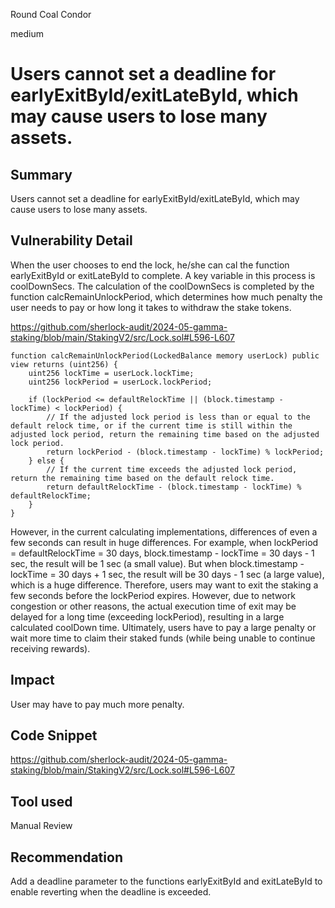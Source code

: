 Round Coal Condor

medium

# Users cannot set a deadline for earlyExitById/exitLateById, which may cause users to lose many assets.

## Summary

Users cannot set a deadline for earlyExitById/exitLateById, which may cause users to lose many assets.

## Vulnerability Detail

When the user chooses to end the lock, he/she can cal the function earlyExitById or exitLateById to complete. A key variable in this process is coolDownSecs. The calculation of the coolDownSecs is completed by the function calcRemainUnlockPeriod, which determines how much penalty the user needs to pay or how long it takes to withdraw the stake tokens.

https://github.com/sherlock-audit/2024-05-gamma-staking/blob/main/StakingV2/src/Lock.sol#L596-L607

```solidity
function calcRemainUnlockPeriod(LockedBalance memory userLock) public view returns (uint256) {
    uint256 lockTime = userLock.lockTime;
    uint256 lockPeriod = userLock.lockPeriod;
    
    if (lockPeriod <= defaultRelockTime || (block.timestamp - lockTime) < lockPeriod) {
        // If the adjusted lock period is less than or equal to the default relock time, or if the current time is still within the adjusted lock period, return the remaining time based on the adjusted lock period.
        return lockPeriod - (block.timestamp - lockTime) % lockPeriod;
    } else {
        // If the current time exceeds the adjusted lock period, return the remaining time based on the default relock time.
        return defaultRelockTime - (block.timestamp - lockTime) % defaultRelockTime;
    }
}
```

However, in the current calculating implementations, differences of even a few seconds can result in huge differences. For example, when lockPeriod = defaultRelockTime = 30 days, block.timestamp - lockTime = 30 days - 1 sec, the result will be 1 sec (a small value). But when block.timestamp - lockTime = 30 days + 1 sec, the result will be 30 days - 1 sec (a large value), which is a huge difference. Therefore, users may want to exit the staking a few seconds before the lockPeriod expires. However, due to network congestion or other reasons, the actual execution time of exit may be delayed for a long time (exceeding lockPeriod), resulting in a large calculated coolDown time. Ultimately, users have to pay a large penalty or wait more time to claim their staked funds (while being unable to continue receiving rewards).

## Impact

User may have to pay much more penalty.

## Code Snippet

https://github.com/sherlock-audit/2024-05-gamma-staking/blob/main/StakingV2/src/Lock.sol#L596-L607

## Tool used

Manual Review

## Recommendation

Add a deadline parameter to the functions earlyExitById and exitLateById to enable reverting when the deadline is exceeded.